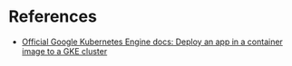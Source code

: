 



# References

* [Official Google Kubernetes Engine docs: Deploy an app in a container image to a GKE cluster](https://cloud.google.com/kubernetes-engine/docs/quickstarts/deploy-app-container-image#python)
